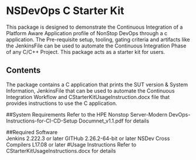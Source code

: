 # NSDevOps C Starter Kit
This package is designed to demonstrate the Continuous Integration of a Platform Aware Application profile of NonStop DevOps through a c application. 
The Pre-requisite setup, tooling, gating criteria and artifacts like the JenkinsFile can be used to automate the Continuous Integration Phase of any C/C++ Project.  This package acts as a starter kit for users.  

## Contents 
The package contains a C application that prints the SUT version & System Information, JenkinsFile that can be used to automate the Continuous Integration Workflow and CStarterKitUsageInstruction.docx file that provides instructions to use the C application.

##System Requirements 
Refer to the HPE Nonstop Server-Modern DevOps-Instructions-for-CI-CD-Setup Documnet_v1.1.pdf for details 

##Required Software  
Jenkins	 			2.222.3 or later
GITHub	 			2.26.2-64-bit or later
NSDev Cross Compilers L17.08 or later
#Usage Instructions 
Refer to CStarterKitUsageInstructions.docx for details